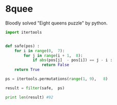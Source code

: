 # 8quee
Bloodly solved "Eight queens puzzle" by python.

```python
import itertools


def safe(pos) :
    for i in range(0,  7):
        for j in range(i + 1,  8):
            if abs(pos[j]  - pos[i]) == j - i : 
                return False
    return True

ps = itertools.permutations(range(1, 9),   8)

result = filter(safe,  ps)

print len(result) #92
```
